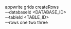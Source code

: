 appwrite grids createRows \
        --databaseId <DATABASE_ID> \
        --tableId <TABLE_ID> \
        --rows one two three
